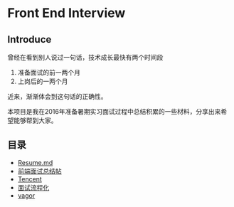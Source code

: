# Front End Interview

## Introduce

曾经在看到别人说过一句话，技术成长最快有两个时间段

1. 准备面试的前一两个月
2. 上岗后的一两个月

近来，渐渐体会到这句话的正确性。

本项目是我在2016年准备暑期实习面试过程中总结积累的一些材料，分享出来希望能够帮到大家。

## 目录
- [Resume.md](https://github.com/WilsonLiu95/FrontEndInterview/blob/master/Resume.md)
- [前端面试总结帖](https://github.com/WilsonLiu95/FrontEndInterview/blob/master/前端面试总结帖.md)
- [Tencent](https://github.com/WilsonLiu95/FrontEndInterview/blob/master/Tencent.md)
- [面试流程化](https://github.com/WilsonLiu95/FrontEndInterview/blob/master/《面试流程化》.md)
- [vagor](https://github.com/WilsonLiu95/FrontEndInterview/blob/master/vagor.md)
